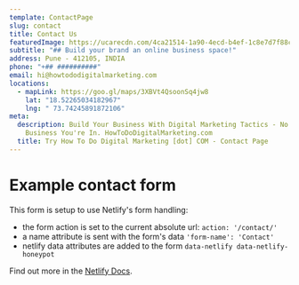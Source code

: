 ```yaml
---
template: ContactPage
slug: contact
title: Contact Us
featuredImage: https://ucarecdn.com/4ca21514-1a90-4ecd-b4ef-1c8e7d7f88ca/
subtitle: "## Build your brand an online business space!"
address: Pune - 412105, INDIA
phone: "+## ##########"
email: hi@howtododigitalmarketing.com
locations:
  - mapLink: https://goo.gl/maps/3XBVt4QsoonSq4jw8
    lat: "18.52265034182967"
    lng: " 73.74245891872106"
meta:
  description: Build Your Business With Digital Marketing Tactics - No Matter What
    Business You're In. HowToDoDigitalMarketing.com
  title: Try How To Do Digital Marketing [dot] COM - Contact Page
---
```


# Example contact form

This form is setup to use Netlify's form handling:

- the form action is set to the current absolute url: `action: '/contact/'`
- a name attribute is sent with the form's data `'form-name': 'Contact'`
- netlify data attributes are added to the form `data-netlify data-netlify-honeypot`

Find out more in the [Netlify Docs](https://www.netlify.com/docs/form-handling/).
